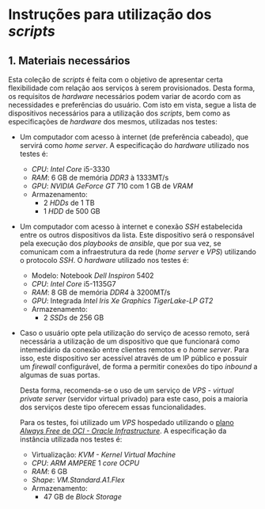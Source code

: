 # Instruções para utilização dos *scripts*

## 1. Materiais necessários

Esta coleção de *scripts* é feita com o objetivo de apresentar certa flexibilidade com relação aos serviços à serem provisionados. Desta forma, os requisitos de *hardware* necessários podem variar de acordo com as necessidades e preferências do usuário. Com isto em vista, segue a lista de dispositivos necessários para a utilização dos *scripts*, bem como as especificações de *hardware* dos mesmos, utilizadas nos testes:

- Um computador com acesso à internet (de preferência cabeado), que servirá como *home server*. A especificação do *hardware* utilizado nos testes é:
  
  - *CPU*: *Intel Core* i5-3330
  - *RAM*: 6 GB de memória *DDR3* à 1333MT/s
  - *GPU*: *NVIDIA GeForce GT* 710 com 1 GB de *VRAM*
  - Armazenamento:
    - 2 *HDDs* de 1 TB
    - 1 *HDD* de 500 GB

- Um computador com acesso à internet e conexão *SSH* estabelecida entre os outros dispositivos da lista. Este dispositivo será o responsável pela execução dos *playbooks* de *ansible*, que por sua vez, se comunicam com a infraestrutura da rede (*home server* e *VPS*) utilizando o protocolo *SSH*. O *hardware* utilizado nos testes é:
  
  - Modelo: Notebook *Dell Inspiron* 5402
  - *CPU*: *Intel Core* i5-1135G7
  - *RAM*: 8 GB de memória *DDR4* à 3200MT/s
  - *GPU*: Integrada *Intel Iris Xe Graphics TigerLake-LP GT2*
  - Armazenamento:
    - 2 *SSDs* de 256 GB

- Caso o usuário opte pela utilização do serviço de acesso remoto, será necessária a utilização de um dispositivo que que funcionará como intemediário da conexão entre clientes remotos e o *home server*. Para isso, este dispositivo ser acessível através de um IP público e possuir um *firewall* configurável, de forma a permitir conexões do tipo *inbound* a algumas de suas portas.

  Desta forma, recomenda-se o uso de um serviço de *VPS - virtual private server* (servidor virtual privado) para este caso, pois a maioria dos serviços deste tipo oferecem essas funcionalidades.
  
  Para os testes, foi utilizado um *VPS* hospedado utilizando o [plano *Always Free* de *OCI - Oracle Infrastructure*](https://www.oracle.com/cloud/free/). A especificação da instância utilizada nos testes é:

  - Virtualização: *KVM - Kernel Virtual Machine*
  - *CPU*: *ARM AMPERE* 1 *core OCPU*
  - *RAM*: 6 GB
  - *Shape*: *VM.Standard.A1.Flex*
  - Armazenamento:
    - 47 GB de *Block Storage*
